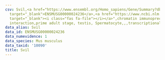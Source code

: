 ```yaml
---
csv: Svil,<a href="https://www.ensembl.org/Homo_sapiens/Gene/Summary?db=core;g=ENSMUSG00000024236"
  target="_blank">ENSMUSG00000024236</a>,<a href="https://www.ncbi.nlm.nih.gov/pubmed/25450459"
  target="_blank"><i class="fas fa-file"></i></a>",chromatin immunoprecipitation assay,direct
  interaction,prime adult stage, testis, Spermatocyte,,,transcriptional regulation,
data_alias: Svil
data_id: ENSMUSG00000024236
data_numevidence: 1
data_species: Mus musculus
data_taxid: '10090'
title: Svil
---
```

